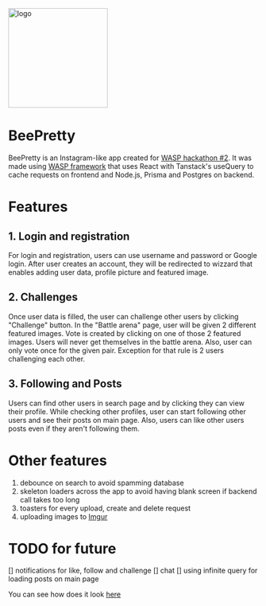 
<img src="https://user-images.githubusercontent.com/26688618/236701250-af3d8b5e-78b0-4034-ac83-17ddd61248bb.svg" alt="logo" width="200"/>

# BeePretty

BeePretty is an Instagram-like app created for [WASP hackathon #2](https://hackathon.wasp-lang.dev/). It was made using [WASP framework](https://wasp-lang.dev/) that uses React with Tanstack's useQuery to cache requests on frontend and Node.js, Prisma and Postgres on backend.

# Features

## 1. Login and registration
For login and registration, users can use username and password or Google login. After user creates an account, they will be redirected to wizzard that enables adding user data, profile picture and featured image.

## 2. Challenges
Once user data is filled, the user can challenge other users by clicking "Challenge" button. In the "Battle arena" page, user will be given 2 different featured images. Vote is created by clicking on one of those 2 featured images. Users will never get themselves in the battle arena. Also, user can only vote once for the given pair. Exception for that rule is 2 users challenging each other.

## 3. Following and Posts
Users can find other users in search page and by clicking they can view their profile. While checking other profiles, user can start following other users and see their posts on main page. Also, users can like other users posts even if they aren't following them.


# Other features
1. debounce on search to avoid spamming database
2. skeleton loaders across the app to avoid having blank screen if backend call takes too long
3. toasters for every upload, create and delete request
4. uploading images to [Imgur](https://imgur.com/)

# TODO for future
[] notifications for like, follow and challenge
[] chat 
[] using infinite query for loading posts on main page














You can see how does it look [here](https://www.youtube.com/watch?v=EW7M04uN4-k)
